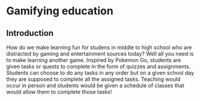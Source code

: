 # Gamifying education

## Introduction

How do we make learning fun for studens in middle to high school who are distracted by gaming and entertainment sources today? Well all you need is to make learning another game. Inspired by Pokemon Go, students are given tasks or quests to complete in the form of quizzes and assignments. Students can choose to do any tasks in any order but on a given school day they are supposed to complete all the assigned tasks. Teaching would occur in person and students would be given a schedule of classes that would allow them to complete those tasks!

